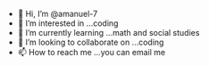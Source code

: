 - 👋 Hi, I’m @amanuel-7
- 👀 I’m interested in ...coding
- 🌱 I’m currently learning ...math and social studies
- 💞️ I’m looking to collaborate on ...coding
- 📫 How to reach me ...you can email me

<!---
amanuel-7/amanuel-7 is a ✨ special ✨ repository because its `README.md` (this file) appears on your GitHub profile.
You can click the Preview link to take a look at your changes.
--->
